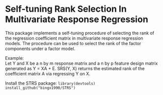 # Self-tuning Rank Selection In Multivariate Response Regression

This package implements a self-tuning procedure of selecting the rank of the regression coefficient matrix in multivariate response regression models. The procedure can be used to select the rank of the factor components under a factor model. 

Example:  
 	Let Y and X be a n by m response matrix and a n by p feature design matrix generated as Y = XA + E. 
  SRS(Y, X) returns the estimated rank of the coefficient matrix A via regressing Y on X.
     
Install the STRS package:
  `library(devtools)`
  `install_github("bingx1990/STRS")`

